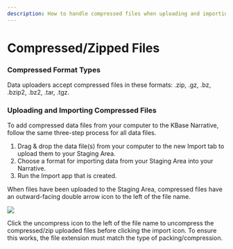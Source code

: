 ```yaml
---
description: How to handle compressed files when uploading and importing data.
---
```


# Compressed/Zipped Files

### Compressed Format Types

Data uploaders accept compressed files in these formats: .zip, .gz, .bz, .bzip2, .bz2, .tar, .tgz. 

### Uploading and Importing Compressed Files

To add compressed data files from your computer to the KBase Narrative, follow the same three-step process for all data files. 

1. Drag & drop the data file\(s\) from your computer to the new Import tab to upload them to your Staging Area.
2. Choose a format for importing data from your Staging Area into your Narrative.
3. Run the Import app that is created.

When files have been uploaded to the Staging Area, compressed files have an outward-facing double arrow icon to the left of the file name. 

![](http://kbase.us/wp-content/uploads/2015/08/image4.png)

Click the uncompress icon to the left of the file name to uncompress the compressed/zip uploaded files before clicking the import icon. To ensure this works, the file extension must match the type of packing/compression. 





